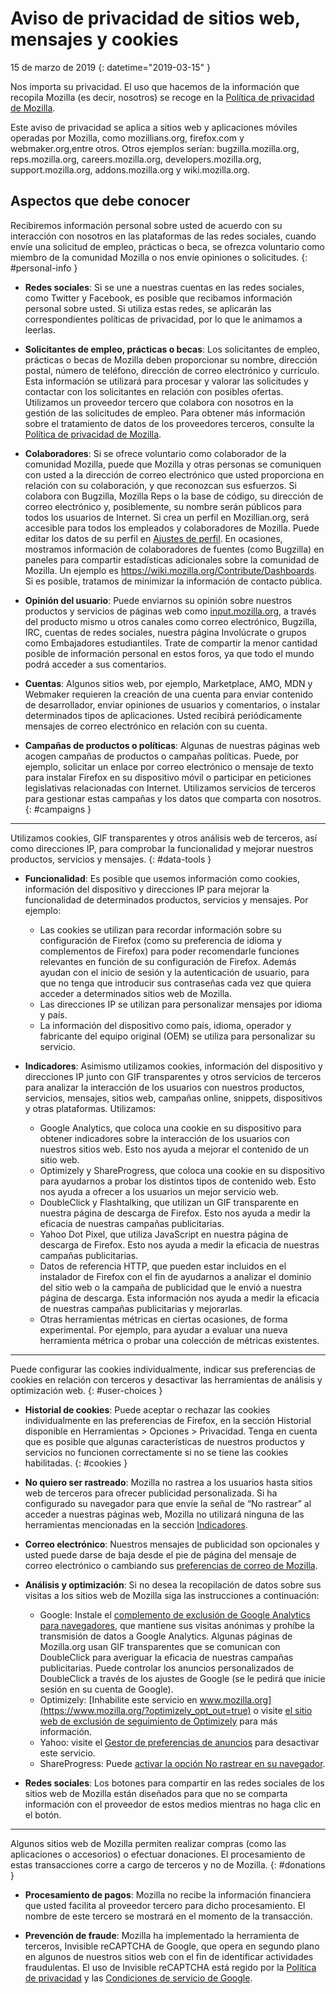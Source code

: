 # Aviso de privacidad de sitios web, mensajes y cookies

15 de marzo de 2019
{: datetime="2019-03-15" }

Nos importa su privacidad. El uso que hacemos de la información que recopila Mozilla (es decir, nosotros) se recoge en la [Política de privacidad de Mozilla](https://www.mozilla.org/privacy/).

Este aviso de privacidad se aplica a sitios web y aplicaciones móviles operadas por Mozilla, como mozillians.org, firefox.com y webmaker.org,entre otros. Otros ejemplos serían: bugzilla.mozilla.org, reps.mozilla.org, careers.mozilla.org, developers.mozilla.org, support.mozilla.org, addons.mozilla.org y wiki.mozilla.org.

## Aspectos que debe conocer

Recibiremos información personal sobre usted de acuerdo con su interacción con nosotros en las plataformas de las redes sociales, cuando envíe una solicitud de empleo, prácticas o beca, se ofrezca voluntario como miembro de la comunidad Mozilla o nos envíe opiniones o solicitudes. 
{: #personal-info }

* **Redes sociales**: Si se une a nuestras cuentas en las redes sociales, como Twitter y Facebook, es posible que recibamos información personal sobre usted. Si utiliza estas redes, se aplicarán las correspondientes políticas de privacidad, por lo que le animamos a leerlas.

* **Solicitantes de empleo, prácticas o becas**: Los solicitantes de empleo, prácticas o becas de Mozilla deben proporcionar su nombre, dirección postal, número de teléfono, dirección de correo electrónico y currículo. Esta información se utilizará para procesar y valorar las solicitudes y contactar con los solicitantes en relación con posibles ofertas. Utilizamos un proveedor tercero que colabora con nosotros en la gestión de las solicitudes de empleo. Para obtener más información sobre el tratamiento de datos de los proveedores terceros, consulte la [Política de privacidad de Mozilla](https://www.mozilla.org/privacy/).

* **Colaboradores**: Si se ofrece voluntario como colaborador de la comunidad  Mozilla, puede que Mozilla y otras personas se comuniquen con usted a la dirección de correo electrónico que usted proporciona en relación con su colaboración, y que reconozcan sus esfuerzos. Si colabora con Bugzilla, Mozilla Reps o la base de código, su dirección de correo electrónico y, posiblemente, su nombre serán públicos para todos los usuarios de Internet. Si crea un perfil en Mozillian.org, será accesible para todos los empleados y colaboradores de Mozilla. Puede editar los datos de su perfil en [Ajustes de perfil](https://mozillians.org/user/edit). En ocasiones, mostramos información de colaboradores de fuentes (como Bugzilla) en paneles para compartir estadísticas adicionales sobre la comunidad de Mozilla. Un ejemplo es <https://wiki.mozilla.org/Contribute/Dashboards>. Si es posible, tratamos de minimizar la información de contacto pública.

* **Opinión del usuario**: Puede enviarnos su opinión sobre nuestros productos y servicios de páginas web como [input.mozilla.org](https://input.mozilla.org/),  a través del producto mismo u otros canales como correo electrónico, Bugzilla, IRC, cuentas de redes sociales, nuestra página Involúcrate o grupos como Embajadores estudiantiles. Trate de compartir la menor cantidad posible de información personal en estos foros, ya que todo el mundo podrá acceder a sus comentarios.

* **Cuentas**: Algunos sitios web, por ejemplo, Marketplace, AMO, MDN y Webmaker requieren la creación de una cuenta para enviar contenido de desarrollador, enviar opiniones de usuarios y comentarios, o instalar determinados tipos de aplicaciones. Usted recibirá periódicamente mensajes de correo electrónico en relación con su cuenta. 

* **Campañas de productos o políticas**: Algunas de nuestras páginas web acogen campañas de productos o campañas políticas. Puede, por ejemplo, solicitar un enlace por correo electrónico o mensaje de texto para instalar Firefox en su dispositivo móvil o participar en peticiones legislativas relacionadas con Internet. Utilizamos servicios de terceros para gestionar estas campañas y los datos que comparta con nosotros.
{: #campaigns }

---------------------------------------

Utilizamos cookies, GIF transparentes y otros análisis web de terceros, así como direcciones IP, para comprobar la funcionalidad y mejorar nuestros productos, servicios y mensajes.
{: #data-tools }

* **Funcionalidad**: Es posible que usemos información como cookies, información del dispositivo y direcciones IP para mejorar la funcionalidad de determinados productos, servicios y mensajes. Por ejemplo:
    * Las cookies se utilizan para recordar información sobre su configuración de Firefox (como su preferencia de idioma y complementos de Firefox) para poder recomendarle funciones relevantes en función de su configuración de Firefox. Además ayudan con el inicio de sesión y la autenticación de usuario, para que no tenga que introducir sus contraseñas cada vez que quiera acceder a determinados sitios web de Mozilla.
    * Las direcciones IP se utilizan para personalizar mensajes por idioma y país.
    * La información del dispositivo como país, idioma, operador y fabricante del equipo original (OEM) se utiliza para personalizar su servicio.

* **Indicadores**: Asimismo utilizamos cookies, información del dispositivo y direcciones IP junto con GIF transparentes y otros servicios de terceros para analizar la interacción de los usuarios con nuestros productos, servicios, mensajes, sitios web, campañas online, snippets, dispositivos y otras plataformas. Utilizamos:
    * Google Analytics, que coloca una cookie en su dispositivo para obtener indicadores sobre la interacción de los usuarios con nuestros sitios web. Esto nos ayuda a mejorar el contenido de un sitio web.
    * Optimizely y ShareProgress, que coloca una cookie en su dispositivo para ayudarnos a probar los distintos tipos de contenido web. Esto nos ayuda a ofrecer a los usuarios un mejor servicio web.
    * DoubleClick y Flashtalking, que utilizan un GIF transparente en nuestra página de descarga de Firefox. Esto nos ayuda a medir la eficacia de nuestras campañas publicitarias.
    * Yahoo Dot Pixel, que utiliza JavaScript en nuestra página de descarga de Firefox. Esto nos ayuda a medir la eficacia de nuestras campañas publicitarias. 
    * Datos de referencia HTTP, que pueden estar incluidos en el instalador de Firefox con el fin de ayudarnos a analizar el dominio del sitio web o la campaña de publicidad que le envió a nuestra página de descarga. Esta información nos ayuda a medir la eficacia de nuestras campañas publicitarias y mejorarlas.
    * Otras herramientas métricas en ciertas ocasiones, de forma experimental. Por ejemplo, para ayudar a evaluar una nueva herramienta métrica o probar una colección de métricas existentes.

---------------------------------------

Puede configurar las cookies individualmente, indicar sus preferencias de cookies en relación con terceros y desactivar las herramientas de análisis y optimización web. 
{: #user-choices }

* **Historial de cookies**: Puede aceptar o rechazar las cookies individualmente en las preferencias de Firefox, en la sección Historial disponible en Herramientas > Opciones > Privacidad. Tenga en cuenta que es posible que algunas características de nuestros productos y servicios no funcionen correctamente si no se tiene las cookies habilitadas.
{: #cookies }

* **No quiero ser rastreado**: Mozilla no rastrea a los usuarios hasta sitios web de terceros para ofrecer publicidad personalizada. Si ha configurado su navegador para que envíe la señal de “No rastrear” al acceder a nuestras páginas web, Mozilla no utilizará ninguna de las herramientas mencionadas en la sección [Indicadores](#data-tools).

* **Correo electrónico**: Nuestros mensajes de publicidad son opcionales y usted puede darse de baja desde el pie de página del mensaje de correo electrónico o cambiando sus [preferencias de correo de Mozilla](https://www.mozilla.org/newsletter/recovery/).

* **Análisis y optimización**: Si no desea la recopilación de datos sobre sus visitas a los sitios web de Mozilla siga las instrucciones a continuación:
    *  Google: Instale el [complemento de exclusión de Google Analytics para navegadores](https://tools.google.com/dlpage/gaoptout), que mantiene sus visitas anónimas y prohíbe la transmisión de datos a Google Analytics. Algunas páginas de Mozilla.org usan GIF transparentes que se comunican con DoubleClick para averiguar la eficacia de nuestras campañas publicitarias. Puede controlar los anuncios personalizados de DoubleClick a través de los ajustes de Google (se le pedirá que inicie sesión en su cuenta de Google).
    *  Optimizely: [Inhabilite este servicio en www.mozilla.org](https://www.mozilla.org/?optimizely_opt_out=true) o visite [el sitio web de exclusión de seguimiento de Optimizely](https://www.optimizely.com/opt_out) para más información.
    *  Yahoo: visite el [Gestor de preferencias de anuncios](https://aim.yahoo.com/aim/us/en/optout/) para desactivar este servicio.
    *  ShareProgress: Puede [activar la opción No rastrear en su navegador](https://support.mozilla.org/kb/how-do-i-turn-do-not-track-feature).

* **Redes sociales**: Los botones para compartir en las redes sociales de los sitios web de Mozilla están diseñados para que no se comparta información con el proveedor de estos medios mientras no haga clic en el botón.

---------------------------------------

Algunos sitios web de Mozilla permiten realizar compras (como las aplicaciones o accesorios) o efectuar donaciones. El procesamiento de estas transacciones corre a cargo de terceros y no de Mozilla. 
{: #donations }

* **Procesamiento de pagos**: Mozilla no recibe la información financiera que usted facilita al proveedor tercero para dicho procesamiento. El nombre de este tercero se mostrará en el momento de la transacción.

* **Prevención de fraude**:  Mozilla ha implementado la herramienta de terceros, Invisible reCAPTCHA de Google, que opera en segundo plano en algunos de nuestros sitios web con el fin de identificar actividades fraudulentas. El uso de Invisible reCAPTCHA está regido por la [Política de privacidad](https://www.google.com/intl/en/policies/privacy/) y las [Condiciones de servicio de Google](https://www.google.com/intl/en/policies/terms/).
